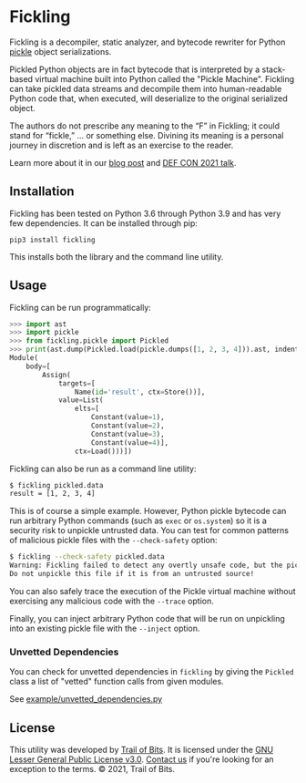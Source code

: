 # Fickling

Fickling is a decompiler, static analyzer, and bytecode rewriter for Python
[pickle](https://docs.python.org/3/library/pickle.html) object serializations.

Pickled Python objects are in fact bytecode that is interpreted by a stack-based virtual machine
built into Python called the "Pickle Machine". Fickling can take pickled data streams and decompile them into
human-readable Python code that, when executed, will deserialize to the original serialized object.

The authors do not prescribe any meaning to the “F” in Fickling; it could stand for “fickle,” … or something else.
Divining its meaning is a personal journey in discretion and is left as an exercise to the reader.

Learn more about it in our [blog post](https://blog.trailofbits.com/2021/03/15/never-a-dill-moment-exploiting-machine-learning-pickle-files/)
and [DEF CON 2021 talk](https://www.youtube.com/watch?v=bZ0m_H_dEJI).

## Installation

Fickling has been tested on Python 3.6 through Python 3.9 and has very few dependencies.
It can be installed through pip:
```
pip3 install fickling
```
This installs both the library and the command line utility.

## Usage

Fickling can be run programmatically:
```python
>>> import ast
>>> import pickle
>>> from fickling.pickle import Pickled
>>> print(ast.dump(Pickled.load(pickle.dumps([1, 2, 3, 4])).ast, indent=4))
Module(
    body=[
        Assign(
            targets=[
                Name(id='result', ctx=Store())],
            value=List(
                elts=[
                    Constant(value=1),
                    Constant(value=2),
                    Constant(value=3),
                    Constant(value=4)],
                ctx=Load()))])
```

Fickling can also be run as a command line utility:
```bash
$ fickling pickled.data
result = [1, 2, 3, 4]
```

This is of course a simple example. However, Python pickle bytecode can run arbitrary Python commands (such as 
`exec` or `os.system`) so it is a security risk to unpickle untrusted data. You can test for common patterns of
malicious pickle files with the `--check-safety` option:
```bash
$ fickling --check-safety pickled.data
Warning: Fickling failed to detect any overtly unsafe code, but the pickle file may still be unsafe.
Do not unpickle this file if it is from an untrusted source!
```

You can also safely trace the execution of the Pickle virtual machine without exercising any malicious code with the
`--trace` option.

Finally, you can inject arbitrary Python code that will be run on unpickling into an existing pickle file with the
`--inject` option.

### Unvetted Dependencies

You can check for unvetted dependencies in `fickling` by giving the `Pickled` class a list of "vetted" function calls from given modules.

See [example/unvetted_dependencies.py](example/unvetted_dependencies.py)

## License

This utility was developed by [Trail of Bits](https://www.trailofbits.com/).
It is licensed under the [GNU Lesser General Public License v3.0](LICENSE).
[Contact us](mailto:opensource@trailofbits.com) if you're looking for an exception to the terms.
© 2021, Trail of Bits.
